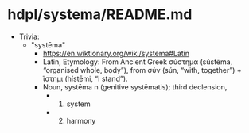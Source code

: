 # hdpl/systema/README.md

- Trivia:
  - "systēma"
    - https://en.wiktionary.org/wiki/systema#Latin
    - Latin, Etymology: From Ancient Greek σύστημα (sústēma,
      “organised whole, body”), from σύν (sún, “with, together”) + ἵστημι
      (hístēmi, “I stand”).
    - Noun, systēma n (genitive systēmatis); third declension,
      - 1. system
      - 2. harmony